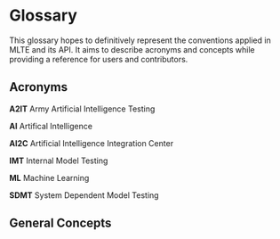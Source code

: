 # Glossary

This glossary hopes to definitively represent the conventions applied in MLTE and its API. It aims to describe acronyms and concepts while providing a reference for users and contributors. 

## Acronyms

**A2IT** 
Army Artificial Intelligence Testing

**AI**
Artifical Intelligence

**AI2C**
Artificial Intelligence Integration Center

**IMT** 
Internal Model Testing

**ML**
Machine Learning

**SDMT**
System Dependent Model Testing


## General Concepts

